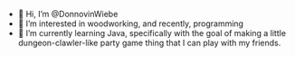 - 👋 Hi, I’m @DonnovinWiebe
- 👀 I’m interested in woodworking, and recently, programming
- 🌱 I’m currently learning Java, specifically with the goal of making a little dungeon-clawler-like party game thing that I can play with my friends.

<!---
DonnovinWiebe/DonnovinWiebe is a ✨ special ✨ repository because its `README.md` (this file) appears on your GitHub profile.
You can click the Preview link to take a look at your changes.
--->
